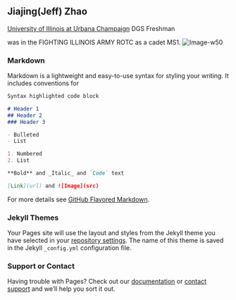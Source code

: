 ## Jiajing(Jeff) Zhao

[University of Illinois at Urbana Champaign](https://http://illinois.edu/) DGS Freshman

was in the FIGHTING ILLINOIS ARMY ROTC as a cadet MS1. ![Image-w50](https://www.google.com/url?sa=i&rct=j&q=&esrc=s&source=images&cd=&cad=rja&uact=8&ved=0ahUKEwjvpJ2H6uTXAhWGBBoKHa9FC_EQjRwIBw&url=https%3A%2F%2Fwww.army.mil%2Farticle%2F160734%2Fda_announces_rotational_deployments&psig=AOvVaw3N3ZyAhM3cWhUCyxHJC4fy&ust=1512080788223509)

### Markdown

Markdown is a lightweight and easy-to-use syntax for styling your writing. It includes conventions for

```markdown
Syntax highlighted code block

# Header 1
## Header 2
### Header 3

- Bulleted
- List

1. Numbered
2. List

**Bold** and _Italic_ and `Code` text

[Link](url) and ![Image](src)
```

For more details see [GitHub Flavored Markdown](https://guides.github.com/features/mastering-markdown/).

### Jekyll Themes

Your Pages site will use the layout and styles from the Jekyll theme you have selected in your [repository settings](https://github.com/jeffnomoney/mywebsite/settings). The name of this theme is saved in the Jekyll `_config.yml` configuration file.

### Support or Contact

Having trouble with Pages? Check out our [documentation](https://help.github.com/categories/github-pages-basics/) or [contact support](https://github.com/contact) and we’ll help you sort it out.
